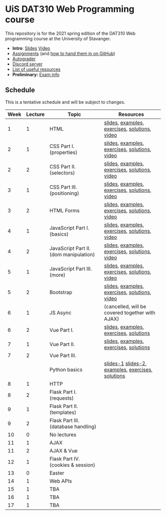   # UiS DAT310 Web Programming course

This repository is for the 2021 spring edition of the DAT310 Web programming course at the University of Stavanger. 

  - **Intro**: [Slides](slides/2021-Course_info.pdf) [Video](https://stavanger.instructuremedia.com/embed/b66dbadf-30e6-48cf-a058-466566e11092)
  - [Assignments](https://github.com/dat310-spring21/assignments) (and [how to hand them in on GitHub](autograder.md))
  - [Autograder](https://uis.itest.run)
  - [Discord server](https://discord.gg/DmYvcMHFxf)
  - [List of useful resources](Resources.md)
  - **Preliminary:** [Exam info](exam-info.md)
  
  
  
  
## Schedule 
 
This is a tentative schedule and will be subject to changes.

| Week | Lecture | Topic | Resources |
| --- | --- | --- | --- |
| 1 | 1 | HTML | [slides](slides/HTML.pdf), [examples](examples/html/basic), [exercises](exercises/html/basic), [solutions](solutions/html/basic), [video](https://stavanger.instructuremedia.com/embed/f559ea93-4158-41ff-8e3a-a8525838c118)|
| 2 | 1 | CSS Part I. (properties) | [slides](slides/CSS-p1.pdf), [examples](examples/css/properties), [exercises](exercises/css/properties), [solutions](solutions/css/properties), [video](https://stavanger.instructuremedia.com/embed/9f07f6db-1580-4575-8ae3-e156c9618b82) |
| 2 | 2 | CSS Part II. (selectors) | [slides](slides/CSS-p2.pdf), [examples](examples/css/selectors), [exercises](exercises/css/selectors), [solutions](solutions/css/selectors), [video](https://stavanger.instructuremedia.com/embed/2ddf14fe-223b-4085-a58d-ab4ec7b675c4) |
| 3 | 1 | CSS Part III. (positioning) | [slides](slides/CSS-p3.pdf), [examples](examples/css/positioning), [exercises](exercises/css/positioning), [solutions](solutions/css/positioning), [video](https://stavanger.instructuremedia.com/embed/24cc653e-762b-4857-9e4c-d1c327e4acf5) |
| 3 | 2 | HTML Forms | [slides](slides/HTML-Forms.pdf), [examples](examples/html/forms), [exercises](exercises/html/forms), [solutions](solutions/html/forms), [video](https://stavanger.instructuremedia.com/embed/d8018180-a6ef-49b1-b6be-5bbeb4b6d613) |
| 4 | 1 | JavaScript Part I. (basics)  | [slides](slides/JS-p1.pdf), [examples](examples/js/basics), [exercises](exercises/js/basics), [solutions](solutions/js/basics), [video](https://stavanger.instructuremedia.com/embed/6b7c8c02-3b66-4e4f-b7eb-b353489476ef) |
| 4 | 2 | JavaScript Part II. (dom manipulation) | [slides](slides/JS-p2.pdf), [examples](examples/js/events_dom), [exercises](exercises/js/events_dom), [solutions](solutions/js/events_dom), [video](https://stavanger.instructuremedia.com/embed/7aec4f48-5736-43d2-bce8-b9e8a9a23700) |
| 5 | 1 | JavaScript Part III. (more) | [slides](slides/JS-p3.pdf), [examples](examples/js/more), [exercises](exercises/js/more), [solutions](solutions/js/more), [video](https://stavanger.instructuremedia.com/embed/1f174a69-f802-44b9-a307-3f34bc681c3c) |
| 5 | 2 | Bootstrap | [slides](slides/Bootstrap5.pdf), [examples](examples/bootstrap), [exercises](exercises/bootstrap), [solutions](solutions/bootstrap), [video](https://stavanger.instructuremedia.com/embed/d6c935af-2f55-4583-b33b-48bba2f7fb24) |
| 6 | 1 | JS Async | (cancelled, will be covered together with AJAX) |
| 6 | 2 | Vue Part I. | [slides](slides/Vue-p1.pdf), [examples](examples/js/vue), [exercises](exercises/js/vue), [solutions](solutions/js/vue) |
| 7 | 1 | Vue Part II. | [slides](slides/Vue-p2.pdf), [examples](examples/js/vue2), [exercises](exercises/js/vue2), [solutions](solutions/js/vue2) |
| 7 | 2 | Vue Part III. |  |
| | | Python basics | [slides-1](https://speakerdeck.com/ljehl/python-p1) [slides-2](https://speakerdeck.com/ljehl/dat310-python-p2), [examples](examples/python/basics), [exercises](exercises/python/basics), [solutions](solutions/python/basics) |
| 8 | 1 | HTTP |  |
| 8 | 2 | Flask Part I. (requests) |  |
| 9 | 1 | Flask Part II. (templates) |  |
| 9 | 2 | Flask Part III. (database handling) |  |
| 10 | 0 | No lectures |  |
| 11 | 1 | AJAX |  |
| 11 | 2 | AJAX & Vue |  |
| 12 | 1 | Flask Part IV. (cookies & session) |  |
| 13 | 0 | Easter |  |
| 14 | 1 | Web APIs |  |
| 15 | 1 | TBA |  |
| 16 | 1 | TBA |  |
| 17 | 1 | TBA |  |
